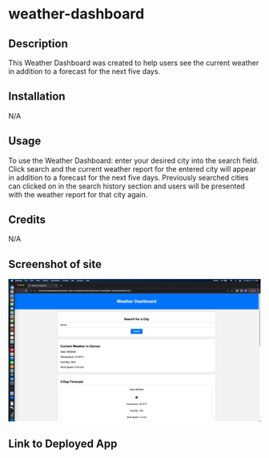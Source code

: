 # weather-dashboard

## Description

This Weather Dashboard was created to help users see the current weather in addition to a forecast for the next five days.

## Installation

N/A

## Usage

To use the Weather Dashboard: enter your desired city into the search field. Click search and the current weather report for the entered city will appear in addition to a forecast for the next five days. Previously searched cities can clicked on in the search history section and users will be presented with the weather report for that city again.

## Credits

N/A

## Screenshot of site

![Alt text](<assets/Screenshot 2023-09-08 at 7.17.02 PM (3).png>)

## Link to Deployed App

